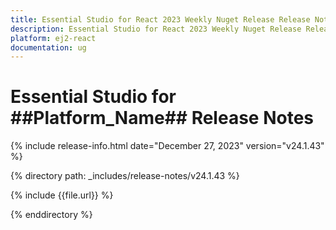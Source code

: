 ```yaml
---
title: Essential Studio for React 2023 Weekly Nuget Release Release Notes  
description: Essential Studio for React 2023 Weekly Nuget Release Release Notes  
platform: ej2-react
documentation: ug
---
```


# Essential Studio for  ##Platform_Name##   Release Notes  

{% include release-info.html date="December 27, 2023"  version="v24.1.43" %} 

{% directory path: _includes/release-notes/v24.1.43 %}

{% include {{file.url}} %}

{% enddirectory %}